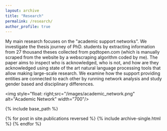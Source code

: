 ```yaml
---
layout: archive
title: "Research"
permalink: /research/
author_profile: true
---
```


My main research focuses on the "academic support networks". We investigate the thesis journey of PhD. students by extracting information from 27 thousand theses collected from pqdtopen.com (which is manually scraped from the website by a webscraping algorithm coded by me). The paper aims to inspect who is acknowledged, who is not, and how are they acknowledged using state of the art natural language processing tools that allow making large-scale research. We examine how the support providing entities are connected to each other by running network analysis and study gender based and disciplinary differences.

<img style="float: right;src="/images/academic_network.png" alt="Academic Network" width="700"/>

{% include base_path %}

{% for post in site.publications reversed %}
  {% include archive-single.html %}
{% endfor %}
